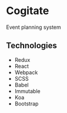 # Cogitate
Event planning system

## Technologies
* Redux
* React
* Webpack
* SCSS
* Babel
* Immutable
* Koa
* Bootstrap
